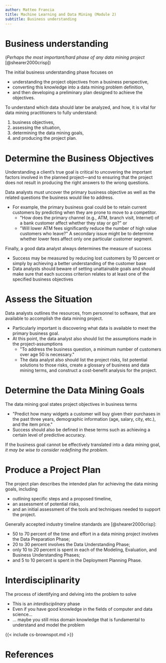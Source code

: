 ```yaml
---
author: Matteo Francia
title: Machine Learning and Data Mining (Module 2)
subtitle: Business understanding
---
```


# Business understanding

(*Perhaps the most important/hard phase of any data mining project* [@shearer2000crisp])

The initial business understanding phase focuses on

- understanding the project objectives from a business perspective,
- converting this knowledge into a data mining problem definition,
- and then developing a preliminary plan designed to achieve the objectives.

To understand which data should later be analyzed, and how, it is vital for data mining practitioners to fully understand:

1. business objectives,
2. assessing the situation,
3. determining the data mining goals,
4. and producing the project plan.

# Determine the Business Objectives

Understanding a client’s true goal is critical to uncovering the important factors involved in the planned project—and to ensuring that the project does not result in producing the right answers to the wrong questions.

Data analysts must uncover the primary business objective as well as the related questions the business would like to address.

- For example, the primary business goal could be to retain current customers by predicting when they are prone to move to a competitor.
  - "How does the primary channel (e.g., ATM, branch visit, Internet) of a bank customer affect whether they stay or go?" or 
  - "Will lower ATM fees significantly reduce the number of high value customers who leave?" A secondary issue might be to determine whether lower fees affect only one particular customer segment.

Finally, a good data analyst always determines the measure of success

- Success may be measured by reducing lost customers by 10 percent or simply by achieving a better understanding of the customer base
- Data analysts should beware of setting unattainable goals and should make sure that each success criterion relates to at least one of the specified business objectives

# Assess the Situation

Data analysts outlines the resources, from personnel to software, that are available to accomplish the data mining project.

- Particularly important is discovering what data is available to meet the primary business goal.
- At this point, the data analyst also should list the assumptions made in the project-assumptions
  - "To address the business question, a minimum number of customers over age 50 is necessary."
  - The data analyst also should list the project risks, list potential solutions to those risks, create a glossary of business and data mining terms,
and construct a cost-benefit analysis for the project.

# Determine the Data Mining Goals

The data mining goal states project objectives in business terms

- "Predict how many widgets a customer will buy given their purchases in the past three years, demographic information (age, salary, city, etc.), and the item price."
- Success should also be defined in these terms such as achieving a certain level of predictive accuracy.

If the business goal cannot be effectively translated into a data mining goal, *it may be wise to consider redefining the problem*.

# Produce a Project Plan

The project plan describes the intended plan for achieving the data mining goals, including

- outlining specific steps and a proposed timeline,
- an assessment of potential risks,
- and an initial assessment of the tools and techniques needed to support the project.

Generally accepted industry timeline standards are [@shearer2000crisp]:

- 50 to 70 percent of the time and effort in a data mining project involves the Data Preparation Phase;
- 20 to 30 percent involves the Data Understanding Phase;
- only 10 to 20 percent is spent in each of the Modeling, Evaluation, and Business Understanding Phases;
- and 5 to 10 percent is spent in the Deployment Planning Phase.

# Interdisciplinarity

The process of identifying and delving into the problem to solve

- This is an *interdisciplinary* phase
- Even if you have good knowledge in the fields of computer and data science...
- ... maybe you still miss domain knowledge that is fundamental to understand and model the problem

{{< include cs-brownspot.md >}}

# References